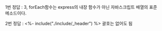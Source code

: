 1번 정답 : 3, forEach함수는 express의 내장 함수가 아닌 자바스크립트 배열의 표준 메소드이다.

2번 정답 : <%- include("./include/_header") %>  괄호는 없어도 됨
